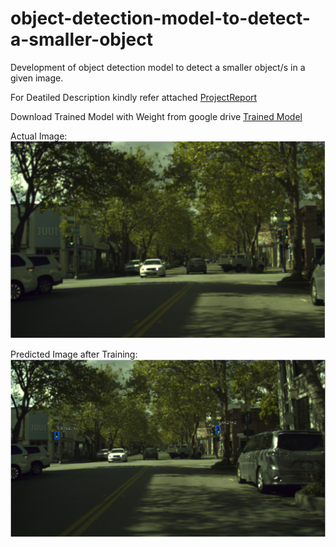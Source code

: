 # object-detection-model-to-detect-a-smaller-object
Development of object detection model to detect a smaller object/s in a given image.


For Deatiled Description kindly refer attached [ProjectReport](https://github.com/pawancse2/object-detection-model-to-detect-a-smaller-object/blob/master/Project_Report_For_Small_object_detection_By_Pawan_Kumar.docx "Report doc")

Download Trained Model with Weight from google drive [Trained Model](https://drive.google.com/open?id=1Qlb36Lryi0GrL6_UTCZh9zj9JBcAN7iS "Dowload trained model")


Actual Image:
![Image_Before_Prediction](https://github.com/pawancse2/object-detection-model-to-detect-a-smaller-object/blob/master/Image/ImgaeBeforePrediction.PNG)


Predicted Image after Training:
![Image_After_Prediction](https://github.com/pawancse2/object-detection-model-to-detect-a-smaller-object/blob/master/Image/PredictedImage.png)






